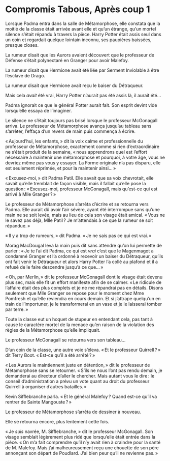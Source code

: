 # Compromis Tabous, Après coup 1


Lorsque Padma entra dans la salle de Métamorphose, elle constata que la
moitié de la classe était arrivée avant elle et qu’un étrange, qu’un
mortel silence s’était répandu à travers la pièce. Harry Potter était
assis seul dans un coin et regardait quelque lointain inconnu, ses
paupières baissées, presque closes.

La rumeur disait que les Aurors avaient découvert que le professeur de
Défense s’était polynectaré en Granger pour avoir Malefoy.

La rumeur disait que Hermione avait été liée par Serment Inviolable à
être l’esclave de Drago.

La rumeur disait que Hermione avait reçu le baiser du Détraqueur.

Mais cela *avait* été vrai, Harry Potter n’aurait pas été assis là, il
aurait été…

Padma ignorait ce que le général Potter aurait fait. Son esprit devint
vide lorsqu’elle essaya de l’imaginer.

Le silence ne s’était toujours pas brisé lorsque le professeur
McGonagall arriva. Le professeur de Métamorphose avança jusqu’au tableau
sans s’arrêter, l’effaça d’un revers de main puis commença à écrire.

« Aujourd’hui, les enfants, » dit la voix calme et professionnelle du
professeur de Métamorphose, exactement comme si rien d’extraordinaire ne
s’était produit de la semaine, « nous apprendrons quel est l’effort
nécessaire à maintenir une métamorphose et pourquoi, à votre âge, vous
ne devriez même pas vous y essayer. La Forme originale n’a pas disparu,
elle est seulement réprimée, et pour la maintenir ainsi… »

« Excusez-moi, » dit Padma Patil. Elle savait que sa voix chevrotait,
elle savait qu’elle tremblait de façon visible, mais il fallait qu’elle
pose la question : « Excusez-moi, professeur McGonagall, mais qu’est-ce
qui est arrivé à Mlle Granger ? »

Le professeur de Métamorphose s’arrêta d’écrire et se retourna vers
Padma. Elle aurait dû avoir l’air sévère, ayant été interrompue sans
qu’une main ne se soit levée, mais au lieu de cela son visage était
amical. « Vous ne le savez pas déjà, Mlle Patil ? Je m’attendais à ce
que la rumeur se soit répandue. »

« Il y a trop de rumeurs, » dit Padma. « Je ne sais pas ce qui est vrai. »

Morag MacDougal leva la main puis dit sans attendre qu’on lui permette
de parler : « Je te l’ai dit Padma, ce qui est *vrai* c’est que le
Magenmagot a condamné Granger et l’a ordonné à recevoir un baiser du
Détraqueur, qu’ils ont fait venir le Détraqueur et alors Harry Potter
l’a collé au plafond et il a refusé de le faire descendre jusqu’à ce
que… »

« Oh, par Merlin, » dit le professeur McGonagall dont le visage était
devenu plus sec, mais elle fit un effort manifeste afin de se calmer. « Le ridicule de l’affaire était des plus complets et je ne me répandrai
pas en détails. Disons seulement que Mlle Granger se repose pour le
moment chez Mme Pomfresh et qu’elle reviendra en cours demain. Et si
j’attrape quelqu’un en train de l’importuner, je le transformerai en un
vase et je le laisserai tomber par terre. »

Toute la classe eut un hoquet de stupeur en entendant cela, pas tant à
cause le caractère mortel de la menace qu’en raison de la violation des
règles de la Métamorphose qu’elle impliquait.

Le professeur McGonagall se retourna vers son tableau…

D’un coin de la classe, une autre voix s’éleva. « Et le professeur
Quirrell ? » dit Terry Boot. « Est-ce qu’il a été arrêté ? »

« Les Aurors le maintiennent juste en détention, » dit le professeur de
Métamorphose sans se retourner. « S’ils ne nous l’ont pas rendu demain,
je demanderai au directeur d’aller le chercher. Mais autant vous le
dire : le conseil d’administration a prévu un vote quant au droit du
professeur Quirrell à organiser d’autres batailles. »

Kevin Sifflebranche parla. « Et le général Malefoy ? Quand est-ce qu’il
va rentrer de Sainte Mangouste ? »

Le professeur de Métamorphose s’arrêta de dessiner à nouveau.

Elle se retourna encore, plus lentement cette fois.

« Je *suis* navrée, M. Sifflebranche, » dit le professeur McGonagall.
Son visage semblait légèrement plus ridé que lorsqu’elle était entrée
dans la pièce. « On m’a fait comprendre qu’il n’y avait rien à craindre
pour la santé de M. Malefoy. Mais j’ai malheureusement reçu une chouette
de son père annonçant son départ de Poudlard. J’ai bien peur qu’il ne
revienne pas. »

